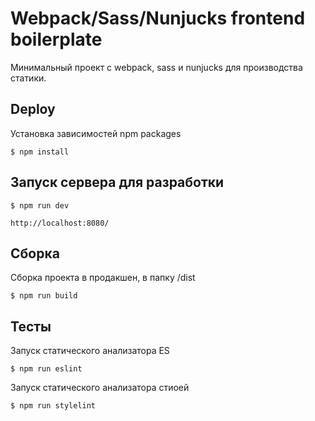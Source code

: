 Webpack/Sass/Nunjucks frontend boilerplate
==========================================

Минимальный проект с webpack, sass и nunjucks для производства статики.

Deploy
------

Установка зависимостей npm packages

    $ npm install

Запуск сервера для разработки
-----------------------------

    $ npm run dev

    http://localhost:8080/

Cборка
------

Сборка проекта в продакшен, в папку /dist

    $ npm run build

Тесты
-----

Запуск статического анализатора ES

    $ npm run eslint

Запуск статического анализатора стиоей

    $ npm run stylelint
